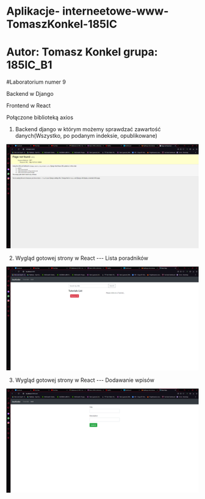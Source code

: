 # Aplikacje- interneetowe-www-TomaszKonkel-185IC
# Autor: Tomasz Konkel grupa: 185IC_B1


#Laboratorium numer 9

Backend w Django

Frontend w React 

Połączone biblioteką axios 


1. Backend django w którym możemy sprawdzać zawartość danych(Wszystko, po podanym indeksie, opublikowane)

![alt text](https://github.com/TomaszKonkel/aplikacje-internetowe-TomaszKonkel-185ic/blob/master/labki9/zdjecia/1.PNG)	




2. Wygląd gotowej strony w React --- Lista poradników

![alt text](https://github.com/TomaszKonkel/aplikacje-internetowe-TomaszKonkel-185ic/blob/master/labki9/zdjecia/2.PNG)

3. Wygląd gotowej strony w React --- Dodawanie wpisów

![alt text](https://github.com/TomaszKonkel/aplikacje-internetowe-TomaszKonkel-185ic/blob/master/labki9/zdjecia/3.PNG)
